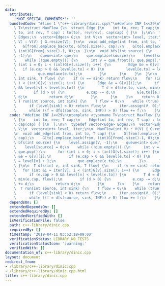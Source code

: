 ```yaml
---
data:
  attributes:
    '*NOT_SPECIAL_COMMENTS*': ''
  bundledCode: "#line 1 \"c++-library/dinic.cpp\"\n#define INF 1<<29\n\ntemplate <typename\
    \ T>\nstruct MaxFlow {\n  struct Edge {\n    int to, rev; T cap;\n    Edge(int\
    \ to, int rev, T cap) : to(to), rev(rev), cap(cap) { }\n  };\n\n  typedef vector<Edge>\
    \ Edges;\n  vector<Edges> G;\n  int V;\n  vector<int> level, iter;\n\n  MaxFlow(int\
    \ V) : V(V) { G.resize(V); }\n\n  void add_edge(int from, int to, T cap) {\n \
    \   G[from].emplace_back(to, G[to].size(), cap);\n    G[to].emplace_back(from,\
    \ (int)G[from].size()-1, 0);\n  }\n\n  void bfs(int source) {\n    level.assign(V,\
    \ -1);\n    queue<int> que;\n    que.emplace(source);\n    level[source] = 0;\n\
    \    while (!que.empty()) {\n      int v = que.front(); que.pop();\n      for\
    \ (int i = 0; i < (int)G[v].size(); i++) {\n        Edge &e = G[v][i];\n     \
    \   if (e.cap > 0 && level[e.to] < 0) {\n          level[e.to] = level[v] + 1;\n\
    \          que.emplace(e.to);\n        }\n      }\n    }\n  }\n\n  T dfs(int v,\
    \ int sink, T flow) {\n    if (v == sink) return flow;\n    for (int &i = iter[v];\
    \ i < (int)G[v].size(); i++) {\n      Edge &e = G[v][i];\n      if (e.cap > 0\
    \ && level[v] < level[e.to]) {\n        T d = dfs(e.to, sink, min(e.cap, flow));\n\
    \        if (d > 0) {\n          e.cap -= d;\n          G[e.to][e.rev].cap +=\
    \ d;\n          return d;\n        }\n      }\n    }\n    return 0;\n  }\n\n \
    \ T run(int source, int sink) {\n    T flow = 0;\n    while (true) {\n      bfs(source);\n\
    \      if (level[sink] < 0) return flow;\n      iter.assign(V, 0);\n      T f;\n\
    \      while ((f = dfs(source, sink, INF)) > 0) flow += f;\n    }\n  }\n};\n"
  code: "#define INF 1<<29\n\ntemplate <typename T>\nstruct MaxFlow {\n  struct Edge\
    \ {\n    int to, rev; T cap;\n    Edge(int to, int rev, T cap) : to(to), rev(rev),\
    \ cap(cap) { }\n  };\n\n  typedef vector<Edge> Edges;\n  vector<Edges> G;\n  int\
    \ V;\n  vector<int> level, iter;\n\n  MaxFlow(int V) : V(V) { G.resize(V); }\n\
    \n  void add_edge(int from, int to, T cap) {\n    G[from].emplace_back(to, G[to].size(),\
    \ cap);\n    G[to].emplace_back(from, (int)G[from].size()-1, 0);\n  }\n\n  void\
    \ bfs(int source) {\n    level.assign(V, -1);\n    queue<int> que;\n    que.emplace(source);\n\
    \    level[source] = 0;\n    while (!que.empty()) {\n      int v = que.front();\
    \ que.pop();\n      for (int i = 0; i < (int)G[v].size(); i++) {\n        Edge\
    \ &e = G[v][i];\n        if (e.cap > 0 && level[e.to] < 0) {\n          level[e.to]\
    \ = level[v] + 1;\n          que.emplace(e.to);\n        }\n      }\n    }\n \
    \ }\n\n  T dfs(int v, int sink, T flow) {\n    if (v == sink) return flow;\n \
    \   for (int &i = iter[v]; i < (int)G[v].size(); i++) {\n      Edge &e = G[v][i];\n\
    \      if (e.cap > 0 && level[v] < level[e.to]) {\n        T d = dfs(e.to, sink,\
    \ min(e.cap, flow));\n        if (d > 0) {\n          e.cap -= d;\n          G[e.to][e.rev].cap\
    \ += d;\n          return d;\n        }\n      }\n    }\n    return 0;\n  }\n\n\
    \  T run(int source, int sink) {\n    T flow = 0;\n    while (true) {\n      bfs(source);\n\
    \      if (level[sink] < 0) return flow;\n      iter.assign(V, 0);\n      T f;\n\
    \      while ((f = dfs(source, sink, INF)) > 0) flow += f;\n    }\n  }\n};\n"
  dependsOn: []
  extendedDependsOn: []
  extendedRequiredBy: []
  extendedVerifiedWith: []
  isVerificationFile: false
  path: c++-library/dinic.cpp
  requiredBy: []
  timestamp: '2019-04-11 03:52:18+09:00'
  verificationStatus: LIBRARY_NO_TESTS
  verificationStatusIcon: ':warning:'
  verifiedWith: []
documentation_of: c++-library/dinic.cpp
layout: document
redirect_from:
- /library/c++-library/dinic.cpp
- /library/c++-library/dinic.cpp.html
title: c++-library/dinic.cpp
---
```

